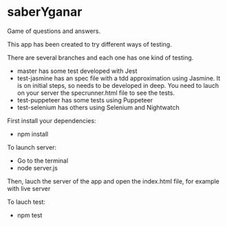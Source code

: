 # saberYganar
Game of questions and answers. 

This app has been created to try different ways of testing.

There are several branches and each one has one kind of testing.

- master has some test developed with Jest
- test-jasmine has an spec file with a tdd approximation using Jasmine. It is on initial steps, so needs to be developed in deep. You need to lauch on your server the specrunner.html file to see the tests.
- test-puppeteer has some tests using Puppeteer
- test-selenium has others using Selenium and Nightwatch

First install your dependencies:

- npm install

To launch server:

- Go to the terminal
- node server.js

Then, lauch the server of the app and open the index.html file, for example with live server

To lauch test:

- npm test

